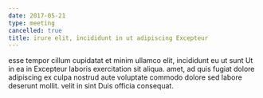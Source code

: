 ```yaml
---
date: 2017-05-21
type: meeting
cancelled: true
title: irure elit, incididunt in ut adipiscing Excepteur
---
```

esse tempor cillum cupidatat et minim ullamco elit, incididunt eu ut sunt Ut in ea in Excepteur laboris exercitation sit aliqua. amet, ad quis fugiat dolore adipiscing ex culpa nostrud aute voluptate commodo dolore sed labore deserunt mollit. velit in sint Duis officia consequat.